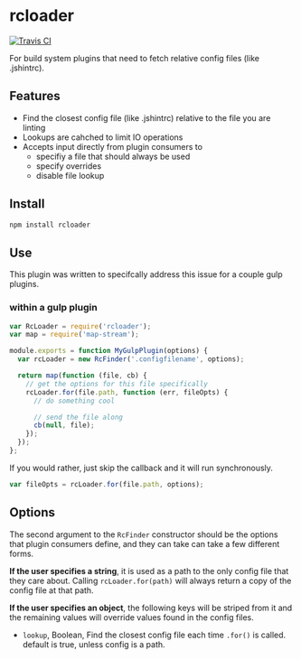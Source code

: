 # rcloader

[![Travis CI](https://travis-ci.org/spalger/rcloader.svg)](https://travis-ci.org/spalger/rcloader)

For build system plugins that need to fetch relative config files (like .jshintrc).

## Features
  - Find the closest config file (like .jshintrc) relative to the file you are linting
  - Lookups are cahched to limit IO operations
  - Accepts input directly from plugin consumers to
    - specifiy a file that should always be used
    - specify overrides
    - disable file lookup

## Install
```sh
npm install rcloader
```

## Use
This plugin was written to specifcally address this issue for a couple gulp plugins.

### within a gulp plugin
```js
var RcLoader = require('rcloader');
var map = require('map-stream');

module.exports = function MyGulpPlugin(options) {
  var rcLoader = new RcFinder('.configfilename', options);

  return map(function (file, cb) {
    // get the options for this file specifically
    rcLoader.for(file.path, function (err, fileOpts) {
      // do something cool

      // send the file along
      cb(null, file);
    });
  });
};
```

If you would rather, just skip the callback and it will run synchronously.
```js
var fileOpts = rcLoader.for(file.path, options);
```

## Options
The second argument to the `RcFinder` constructor should be the options that plugin consumers define, and they can take can take a few different forms.

**If the user specifies a string**, it is used as a path to the only config file that they care about. Calling `rcLoader.for(path)` will always return a copy of the config file at that path.

**If the user specifies an object**, the following keys will be striped from it and the remaining values will override values found in the config files.

 - `lookup`, Boolean, Find the closest config file each time `.for()` is called. default is true, unless config is a path.

